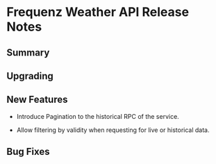 # Frequenz Weather API Release Notes

## Summary


## Upgrading


## New Features

- Introduce Pagination to the historical RPC of the service.

- Allow filtering by validity when requesting for live or historical data.

## Bug Fixes

